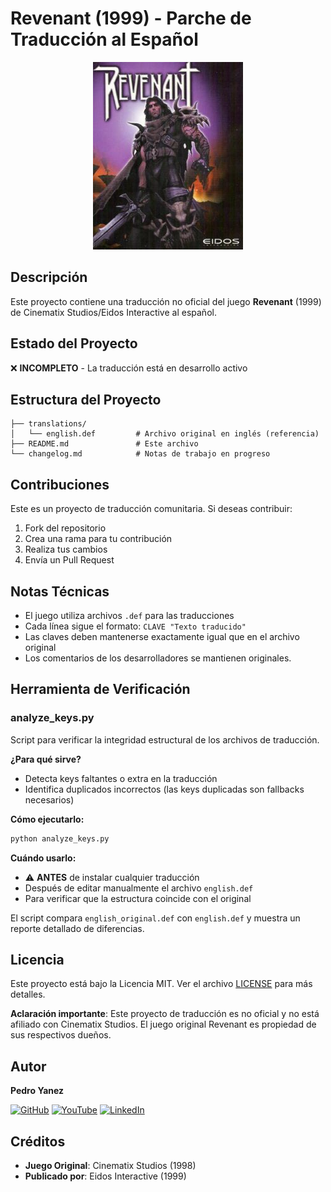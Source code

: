 # Revenant (1999) - Parche de Traducción al Español

<div align="center">
  <img src="Revenant-Locke.jpg" alt="Revenant Game Screenshot">
</div>

## Descripción

Este proyecto contiene una traducción no oficial del juego **Revenant** (1999) de Cinematix Studios/Eidos Interactive al español.

## Estado del Proyecto

❌ **INCOMPLETO** - La traducción está en desarrollo activo

<!-- TODO:
## Instalación
1. Descarga los archivos de traducción
-->

## Estructura del Proyecto

```
├── translations/
│   └── english.def         # Archivo original en inglés (referencia)
├── README.md               # Este archivo
└── changelog.md            # Notas de trabajo en progreso
```

## Contribuciones

Este es un proyecto de traducción comunitaria. Si deseas contribuir:

1. Fork del repositorio
2. Crea una rama para tu contribución
3. Realiza tus cambios
4. Envía un Pull Request

## Notas Técnicas

- El juego utiliza archivos `.def` para las traducciones
- Cada línea sigue el formato: `CLAVE "Texto traducido"`
- Las claves deben mantenerse exactamente igual que en el archivo original
- Los comentarios de los desarrolladores se mantienen originales.

## Herramienta de Verificación

### analyze_keys.py

Script para verificar la integridad estructural de los archivos de traducción.

**¿Para qué sirve?**
- Detecta keys faltantes o extra en la traducción
- Identifica duplicados incorrectos (las keys duplicadas son fallbacks necesarios)

**Cómo ejecutarlo:**
```bash
python analyze_keys.py
```

**Cuándo usarlo:**
- ⚠️ **ANTES** de instalar cualquier traducción
- Después de editar manualmente el archivo `english.def`
- Para verificar que la estructura coincide con el original

El script compara `english_original.def` con `english.def` y muestra un reporte detallado de diferencias.

## Licencia

Este proyecto está bajo la Licencia MIT. Ver el archivo [LICENSE](LICENSE) para más detalles.

**Aclaración importante**: Este proyecto de traducción es no oficial y no está afiliado con Cinematix Studios. El juego original Revenant es propiedad de sus respectivos dueños.

## Autor

**Pedro Yanez**

[![GitHub](https://img.shields.io/badge/GitHub-100000?style=for-the-badge&logo=github&logoColor=white)](https://github.com/wotanCode)
[![YouTube](https://img.shields.io/badge/YouTube-FF0000?style=for-the-badge&logo=youtube&logoColor=white)](https://www.youtube.com/channel/UCwISu2hFg7EpOIZ8aV7iS6g?sub_confirmation=1)
[![LinkedIn](https://img.shields.io/badge/LinkedIn-0077B5?style=for-the-badge&logo=linkedin&logoColor=white)](https://www.linkedin.com/in/pedro-yanez/)

## Créditos

- **Juego Original**: Cinematix Studios (1998)
- **Publicado por**: Eidos Interactive (1999)
